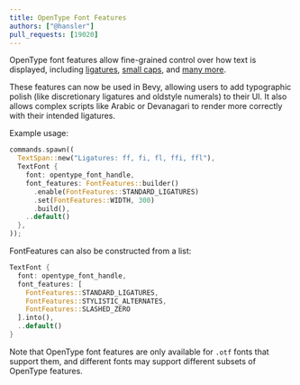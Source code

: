 ```yaml
---
title: OpenType Font Features
authors: ["@hansler"]
pull_requests: [19020]
---
```


OpenType font features allow fine-grained control over how text is displayed, including [ligatures](https://en.wikipedia.org/wiki/Ligature_(writing)), [small caps](https://en.wikipedia.org/wiki/Small_caps), and [many more](https://learn.microsoft.com/en-us/typography/opentype/spec/featurelist).

These features can now be used in Bevy, allowing users to add typographic polish (like discretionary ligatures and oldstyle numerals) to their UI. It also allows complex scripts like Arabic or Devanagari to render more correctly with their intended ligatures.

Example usage:

```rust
commands.spawn((
  TextSpan::new("Ligatures: ff, fi, fl, ffi, ffl"),
  TextFont {
    font: opentype_font_handle,
    font_features: FontFeatures::builder()
      .enable(FontFeatures::STANDARD_LIGATURES)
      .set(FontFeatures::WIDTH, 300)
      .build(),
    ..default()
  },
));
```

FontFeatures can also be constructed from a list:

```rust
TextFont {
  font: opentype_font_handle,
  font_features: [
    FontFeatures::STANDARD_LIGATURES,
    FontFeatures::STYLISTIC_ALTERNATES,
    FontFeatures::SLASHED_ZERO
  ].into(),
  ..default()
}
```

Note that OpenType font features are only available for `.otf` fonts that support them, and different fonts may support  different subsets of OpenType features.
